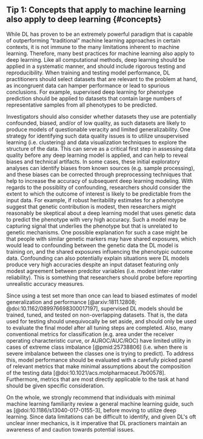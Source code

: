 ## Tip 1: Concepts that apply to machine learning also apply to deep learning {#concepts}

While DL has proven to be an extremely powerful paradigm that is capable of outperforming “traditional” machine learning approaches in certain contexts, it is not immune to the many limitations inherent to machine learning.
Therefore, many best practices for machine learning also apply to deep learning.
Like all computational methods, deep learning should be applied in a systematic manner, and should include rigorous testing and reproducibility.
When training and testing model performance, DL practitioners should select datasets that are relevant to the problem at hand, as incongruent data can hamper performance or lead to spurious conclusions.
For example, supervised deep learning for phenotype prediction should be applied to datasets that contain large numbers of representative samples from all phenotypes to be predicted.

Investigators should also consider whether datasets they use are potentially confounded, biased, and/or of low quality, as such datasets are likely to produce models of questionable veracity and limited generalizability.
One strategy for identifying such data quality issues is to utilize unsupervised learning (i.e. clustering) and data visualization techniques to explore the structure of the data.
This can serve as a critical first step in assessing data quality before any deep learning model is applied, and can help to reveal biases and technical artifacts. 
In some cases, these initial exploratory analyses can identify biases from known sources (e.g. sample processing), and these biases can be corrected through preprocessing techniques that help to increase the accuracy of subsequent deep learning modeling.
With regards to the possiblity of confounding, researchers should consider the extent to which the outcome of interest is likely to be predictable from the input data.
For example, if robust heritability estimates for a phenotype suggest that genetic contribution is modest, then researchers might reasonably be skeptical about a deep learning model that uses genetic data to predict the phenotype with very high accuracy.
Such a model may be capturing signal that underlies the phenotype but that is unrelated to genetic mechanisms.
One possible explanation for such a case might be that people with similar genetic markers may have shared exposures, which would lead to confounding between the genetic data the DL model is training on, and the shared exposures influencing the phenotypic outcome data.
Confounding can also potentially explain situations were DL models produce very high accuracies despite an input dataset featuring only modest agreement between predcitor variables (i.e. modest inter-rater reliability).
This is something that researchers should probe before reporting unrealistic accuracy measures.

Since using a test set more than once can lead to biased estimates of model generalization and performance [@arxiv:1811.12808; @doi:10.1162/089976698300017197],
supervised DL models should be trained, tuned, and tested on non-overlapping datasets.
That is, the data used for testing should unequivocally be set aside, and should only be used to evaluate the final model after all tuning steps are completed.
Also, many conventional metrics for classification (e.g. area under the receiver operating characteristic curve, or AUROC/AUC/ROC) have limited utility in cases of extreme class imbalance [@pmid:25738806] (i.e. when there is severe imbalance between the classes one is trying to predict).
To address this, model performance should be evaluated with a carefully picked panel of relevant metrics that make minimal assumptions about the composition of the testing data [@doi:10.1021/acs.molpharmaceut.7b00578].
Furthermore, metrics that are most directly applicable to the task at hand should be given specific consideration.

On the whole, we strongly recommend that individuals with minimal machine learning familiarity review a general machine learning guide, such as [@doi:10.1186/s13040-017-0155-3], before moving to utilize deep learning.
Since data limitations can be difficult to identify, and given DL's oft unclear inner mechanics, is it imperative that DL practioners maintain an awareness of and caution towards potential issues.
